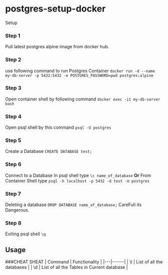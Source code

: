 # postgres-setup-docker

Setup

### Step 1
Pull latest postgres alpine image from docker hub.

### Step 2
use following command to run Postgres Container
`docker run -d --name my-db-server -p 5432:5432 -e POSTGRES_PASSWORD=pwd postgres:alpine`

### Step 3
Open container shell by following command
`docker exec -it my-db-server bash`

### Step 4
Open psql shell by this command
`psql -U postgres`

### Step 5
Create a Database
`CREATE DATABASE test;`

### Step 6
Connect to a Database
 In psql shell type
    `\c name_of_database`
**Or**
 From Container Shell type
    `psql -h localhost -p 5432 -d test -U postgres`

### Step 7
Deleting a database
`DROP DATABASE name_of_database;`
CareFull its Dangerous.

### Step 8
Exiting psql shell
`\q`


## Usage 

###CHEAT SHEAT
| Command | Functionality |
|---|------|
| \l | List of all the databases |
| \d | List of all the Tables in Current database |
